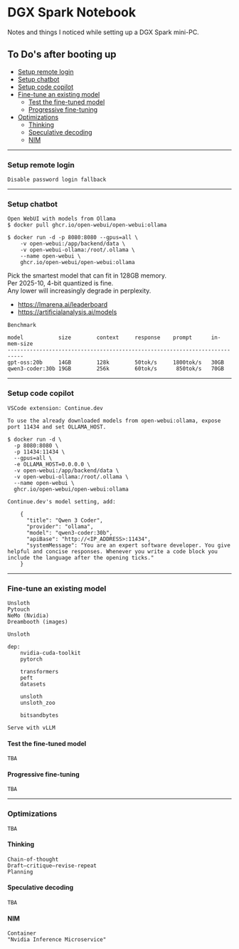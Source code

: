 # DGX Spark Notebook
Notes and things I noticed while setting up a DGX Spark mini-PC.


## To Do's after booting up
- [Setup remote login](#setup-remote-login)
- [Setup chatbot](#setup-chatbot)
- [Setup code copilot](#setup-code-copilot)
- [Fine-tune an existing model](#fine-tune-an-existing-model)
    - [Test the fine-tuned model](#test-the-fine-tuned-model)
    - [Progressive fine-tuning](#progressive-fine-tuning)
- [Optimizations](#optimizations)
    - [Thinking](#thinking)
    - [Speculative decoding](#speculative-decoding)
    - [NIM](#NIM)

----
### Setup remote login
```
Disable password login fallback
```


----
### Setup chatbot
```
Open WebUI with models from Ollama
$ docker pull ghcr.io/open-webui/open-webui:ollama

$ docker run -d -p 8080:8080 --gpus=all \
    -v open-webui:/app/backend/data \
    -v open-webui-ollama:/root/.ollama \
    --name open-webui \
    ghcr.io/open-webui/open-webui:ollama
```

Pick the smartest model that can fit in 128GB memory.  
Per 2025-10, 4-bit quantized is fine.  
Any lower will increasingly degrade in perplexity.  

- https://lmarena.ai/leaderboard
- https://artificialanalysis.ai/models


```
Benchmark

model           size        context     response    prompt      in-mem-size
---------------------------------------------------------------------------
gpt-oss:20b     14GB        128k        50tok/s     1800tok/s   30GB
qwen3-coder:30b 19GB        256k        60tok/s      850tok/s   70GB
```


----
### Setup code copilot
```
VSCode extension: Continue.dev 

To use the already downloaded models from open-webui:ollama, expose port 11434 and set OLLAMA_HOST.

$ docker run -d \
  -p 8080:8080 \
  -p 11434:11434 \
  --gpus=all \
  -e OLLAMA_HOST=0.0.0.0 \
  -v open-webui:/app/backend/data \
  -v open-webui-ollama:/root/.ollama \
  --name open-webui \
  ghcr.io/open-webui/open-webui:ollama
```

```
Continue.dev's model setting, add:

    {
      "title": "Qwen 3 Coder",
      "provider": "ollama",
      "model": "qwen3-coder:30b",
      "apiBase": "http://<IP_ADDRESS>:11434",
      "systemMessage": "You are an expert software developer. You give helpful and concise responses. Whenever you write a code block you include the language after the opening ticks."
    }
```


----
### Fine-tune an existing model
```
Unsloth
Pytouch
NeMo (Nvidia)
Dreambooth (images)
```

```
Unsloth

dep:
    nvidia-cuda-toolkit
    pytorch

    transformers
    peft
    datasets

    unsloth
    unsloth_zoo

    bitsandbytes
```

```
Serve with vLLM
```

#### Test the fine-tuned model
```
TBA
```

#### Progressive fine-tuning
```
TBA
```


----
### Optimizations
```
TBA
```

#### Thinking
```
Chain-of-thought
Draft–critique–revise-repeat
Planning
```

#### Speculative decoding
```
TBA
```

#### NIM
```
Container
"Nvidia Inference Microservice"
```
